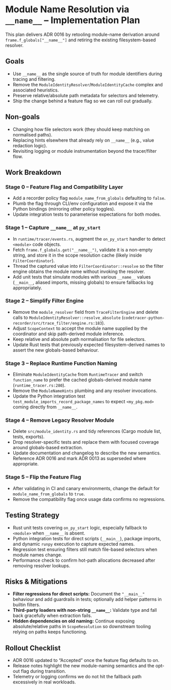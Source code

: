 # Module Name Resolution via `__name__` – Implementation Plan

This plan delivers ADR 0016 by retooling module-name derivation around `frame.f_globals["__name__"]` and retiring the existing filesystem-based resolver.

## Goals
- Use `__name__` as the single source of truth for module identifiers during tracing and filtering.
- Remove the `ModuleIdentityResolver`/`ModuleIdentityCache` complex and associated heuristics.
- Preserve relative/absolute path metadata for selectors and telemetry.
- Ship the change behind a feature flag so we can roll out gradually.

## Non-goals
- Changing how file selectors work (they should keep matching on normalised paths).
- Replacing hints elsewhere that already rely on `__name__` (e.g., value redaction logic).
- Revisiting logging or module instrumentation beyond the tracer/filter flow.

## Work Breakdown

### Stage 0 – Feature Flag and Compatibility Layer
- Add a recorder policy flag `module_name_from_globals` defaulting to `false`.
- Plumb the flag through CLI/env configuration and expose it via the Python bindings (mirroring other policy toggles).
- Update integration tests to parameterise expectations for both modes.

### Stage 1 – Capture `__name__` at `py_start`
- In `runtime/tracer/events.rs`, augment the `on_py_start` handler to detect `<module>` code objects.
- Fetch `frame.f_globals.get("__name__")`, validate it is a non-empty string, and store it in the scope resolution cache (likely inside `FilterCoordinator`).
- Thread the captured value into `FilterCoordinator::resolve` so the filter engine obtains the module name without invoking the resolver.
- Add unit tests that simulate modules with various `__name__` values (`__main__`, aliased imports, missing globals) to ensure fallbacks log appropriately.

### Stage 2 – Simplify Filter Engine
- Remove the `module_resolver` field from `TraceFilterEngine` and delete calls to `ModuleIdentityResolver::resolve_absolute` (`codetracer-python-recorder/src/trace_filter/engine.rs:183`).
- Adjust `ScopeContext` to accept the module name supplied by the coordinator and skip path-derived module inference.
- Keep relative and absolute path normalisation for file selectors.
- Update Rust tests that previously expected filesystem-derived names to assert the new globals-based behaviour.

### Stage 3 – Replace Runtime Function Naming
- Eliminate `ModuleIdentityCache` from `RuntimeTracer` and switch `function_name` to prefer the cached globals-derived module name (`runtime_tracer.rs:280`).
- Remove the `ModuleNameHints` plumbing and any resolver invocations.
- Update the Python integration test `test_module_imports_record_package_names` to expect `<my_pkg.mod>` coming directly from `__name__`.

### Stage 4 – Remove Legacy Resolver Module
- Delete `src/module_identity.rs` and tidy references (Cargo module list, tests, exports).
- Drop resolver-specific tests and replace them with focused coverage around globals-based extraction.
- Update documentation and changelog to describe the new semantics. Reference ADR 0016 and mark ADR 0013 as superseded where appropriate.

### Stage 5 – Flip the Feature Flag
- After validating in CI and canary environments, change the default for `module_name_from_globals` to `true`.
- Remove the compatibility flag once usage data confirms no regressions.

## Testing Strategy
- Rust unit tests covering `on_py_start` logic, especially fallback to `<module>` when `__name__` is absent.
- Python integration tests for direct scripts (`__main__`), package imports, and dynamic `runpy` execution to capture expected names.
- Regression test ensuring filters still match file-based selectors when module names change.
- Performance check to confirm hot-path allocations decreased after removing resolver lookups.

## Risks & Mitigations
- **Filter regressions for direct scripts:** Document the `"__main__"` behaviour and add guardrails in tests; optionally add helper patterns in builtin filters.
- **Third-party loaders with non-string `__name__`:** Validate type and fall back gracefully when extraction fails.
- **Hidden dependencies on old naming:** Continue exposing absolute/relative paths in `ScopeResolution` so downstream tooling relying on paths keeps functioning.

## Rollout Checklist
- ADR 0016 updated to “Accepted” once the feature flag defaults to on.
- Release notes highlight the new module-naming semantics and the opt-out flag during transition.
- Telemetry or logging confirms we do not hit the fallback path excessively in real workloads.

